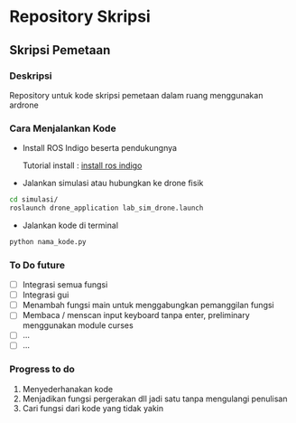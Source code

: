 # Repository Skripsi

## Skripsi Pemetaan

### Deskripsi

Repository untuk kode skripsi pemetaan dalam ruang menggunakan ardrone

### Cara Menjalankan Kode

- Install ROS Indigo beserta pendukungnya

  Tutorial install : [install ros indigo](https://github.com/yanottamao/ros_install)

- Jalankan simulasi atau hubungkan ke drone fisik

```bash
cd simulasi/
roslaunch drone_application lab_sim_drone.launch
```

- Jalankan kode di terminal

```bash
python nama_kode.py
```

### To Do future

- [ ] Integrasi semua fungsi
- [ ] Integrasi gui
- [ ] Menambah fungsi main untuk menggabungkan pemanggilan fungsi
- [ ] Membaca / menscan input keyboard tanpa enter, preliminary menggunakan module curses
- [ ] ...
- [ ] ...

### Progress to do

1. Menyederhanakan kode
2. Menjadikan fungsi pergerakan dll jadi satu tanpa mengulangi penulisan
3. Cari fungsi dari kode yang tidak yakin
